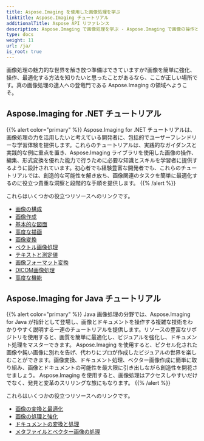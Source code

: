 ```yaml
---
title: Aspose.Imaging を使用した画像処理を学ぶ
linktitle: Aspose.Imaging チュートリアル
additionalTitle: Aspose API リファレンス
description: Aspose.Imaging で画像処理を学ぶ - Aspose.Imaging で画像の操作と強化の技術を習得します。今すぐ高度な画像処理の世界に飛び込んでみましょう。
type: docs
weight: 11
url: /ja/
is_root: true
---
```


画像処理の魅力的な世界を解き放つ準備はできていますか?画像を簡単に強化、操作、最適化する方法を知りたいと思ったことがあるなら、ここが正しい場所です。真の画像処理の達人への登竜門である Aspose.Imaging の領域へようこそ。

## Aspose.Imaging for .NET チュートリアル
{{% alert color="primary" %}}
Aspose.Imaging for .NET チュートリアルは、画像処理の力を活用したいと考えている開発者に、包括的でユーザーフレンドリーな学習体験を提供します。これらのチュートリアルは、実践的なガイダンスと実践的な例に重点を置き、Aspose.Imaging ライブラリを使用した画像の操作、編集、形式変換を優れた能力で行うために必要な知識とスキルを学習者に提供するように設計されています。初心者でも経験豊富な開発者でも、これらのチュートリアルでは、創造的な可能性を解き放ち、画像関連のタスクを簡単に最適化するのに役立つ貴重な洞察と段階的な手順を提供します。
{{% /alert %}}

これらはいくつかの役立つリソースへのリンクです。
 
- [画像の構成](./net/image-composition/)
- [画像作成](./net/image-creation/)
- [基本的な図面](./net/basic-drawing/)
- [高度な描画](./net/advanced-drawing/)
- [画像変換](./net/image-transformation/)
- [ベクトル画像処理](./net/vector-image-processing/)
- [テキストと測定値](./net/text-and-measurements/)
- [画像フォーマット変換](./net/image-format-conversion/)
- [DICOM画像処理](./net/dicom-image-processing/)
- [高度な機能](./net/advanced-features/)


## Aspose.Imaging for Java チュートリアル
{{% alert color="primary" %}}
Java 画像処理の分野では、Aspose.Imaging for Java が指針として登場し、画像とドキュメントを操作する複雑な技術をわかりやすく説明する一連のチュートリアルを提供します。リソースの豊富なリポジトリを使用すると、画質を簡単に最適化し、ビジュアルを強化し、ドキュメント処理をマスターできます。 Aspose.Imaging を使用すると、ピクセル化された画像や鈍い画像に別れを告げ、代わりにプロが作成したビジュアルの世界を楽しむことができます。画像変換、ドキュメント処理、ベクター画像作成に簡単に取り組み、画像とドキュメントの可能性を最大限に引き出しながら創造性を開花させましょう。 Aspose.Imaging を使用すると、画像処理はアクセスしやすいだけでなく、発見と変革のスリリングな旅にもなります。
{{% /alert %}}

これらはいくつかの役立つリソースへのリンクです。
 
- [画像の変換と最適化](./java/image-conversion-and-optimization/)
- [画像の処理と強化](./java/image-processing-and-enhancement/)
- [ドキュメントの変換と処理](./java/document-conversion-and-processing/)
- [メタファイルとベクター画像の処理](./java/metafile-and-vector-image-handling/)

